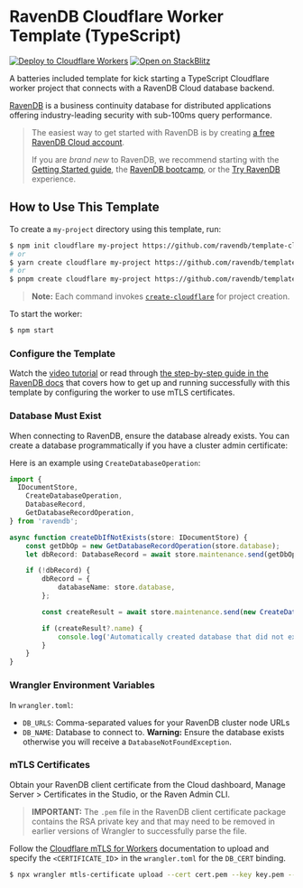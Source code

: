 # RavenDB Cloudflare Worker Template (TypeScript)

[![Deploy to Cloudflare Workers](https://deploy.workers.cloudflare.com/button)](https://deploy.workers.cloudflare.com/?url=https://github.com/ravendb/template-cloudflare-worker) [![Open on StackBlitz](https://developer.stackblitz.com/img/open_in_stackblitz.svg)][stackblitz]

A batteries included template for kick starting a TypeScript Cloudflare worker project that connects with a RavenDB Cloud database backend.

[RavenDB][cloud-signup] is a business continuity database for distributed applications offering industry-leading security with sub-100ms query performance.

> The easiest way to get started with RavenDB is by creating [a free RavenDB Cloud account](cloud-signup).
>
> If you are _brand new_ to RavenDB, we recommend starting with the [Getting Started guide](docs-get-started), the [RavenDB bootcamp](learn-bootcamp), or the [Try RavenDB](learn-demo) experience.

## How to Use This Template

To create a `my-project` directory using this template, run:

```sh
$ npm init cloudflare my-project https://github.com/ravendb/template-cloudflare-worker
# or
$ yarn create cloudflare my-project https://github.com/ravendb/template-cloudflare-worker
# or
$ pnpm create cloudflare my-project https://github.com/ravendb/template-cloudflare-worker
```

> **Note:** Each command invokes [`create-cloudflare`](https://www.npmjs.com/package/create-cloudflare) for project creation.

To start the worker:

```sh
$ npm start
```

### Configure the Template

Watch the [video tutorial][docs-howto-video] or read through [the step-by-step guide in the RavenDB docs][docs-howto] that covers how to get up and running successfully with this template by configuring the worker to use mTLS certificates.

### Database Must Exist

When connecting to RavenDB, ensure the database already exists. You can create a database programmatically if you have a cluster admin certificate:

Here is an example using `CreateDatabaseOperation`:

```typescript
import {
  IDocumentStore,
	CreateDatabaseOperation,
	DatabaseRecord,
	GetDatabaseRecordOperation,
} from 'ravendb';

async function createDbIfNotExists(store: IDocumentStore) {
	const getDbOp = new GetDatabaseRecordOperation(store.database);
	let dbRecord: DatabaseRecord = await store.maintenance.send(getDbOp);

	if (!dbRecord) {
		dbRecord = {
			databaseName: store.database,
		};

		const createResult = await store.maintenance.send(new CreateDatabaseOperation(dbRecord));

		if (createResult?.name) {
			console.log('Automatically created database that did not exist: ' + createResult.name);
		}
	}
}
```

### Wrangler Environment Variables

In `wrangler.toml`:

- `DB_URLS`: Comma-separated values for your RavenDB cluster node URLs
- `DB_NAME`: Database to connect to. **Warning:** Ensure the database exists otherwise you will receive a `DatabaseNotFoundException`.

### mTLS Certificates

Obtain your RavenDB client certificate from the Cloud dashboard, Manage Server > Certificates in the Studio, or the Raven Admin CLI.

> **IMPORTANT:** The `.pem` file in the RavenDB client certificate package contains the RSA private key and that may need to be removed in earlier versions of Wrangler to successfully parse the file.

Follow the [Cloudflare mTLS for Workers][cf-workers-mtls] documentation to upload and specify the `<CERTIFICATE_ID`> in the `wrangler.toml` for the `DB_CERT` binding.

```sh
$ npx wrangler mtls-certificate upload --cert cert.pem --key key.pem --name cert_name
```

[stackblitz]: https://stackblitz.com/github/ravendb/template-cloudflare-worker
[cloud-signup]: https://cloud.ravendb.net?utm_source=github&utm_medium=web&utm_campaign=github_template_cloudflare_worker&utm_content=cloud_signup
[docs-get-started]: https://ravendb.net/docs/article-page/csharp/start/getting-started?utm_source=github&utm_medium=web&utm_campaign=github_template_cloudflare_worker&utm_content=docs_get_started
[docs-create-db]: https://ravendb.net/docs/article-page/csharp/studio/database/create-new-database/general-flow?utm_source=github&utm_medium=web&utm_campaign=github_template_cloudflare_worker&utm_content=docs_new_db
[learn-bootcamp]: https://ravendb.net/learn/bootcamp?utm_source=github&utm_medium=web&utm_campaign=github_template_cloudflare_worker&utm_content=learn_bootcamp
[learn-demo]: https://demo.ravendb.net/?utm_source=github&utm_medium=web&utm_campaign=github_template_cloudflare_worker&utm_content=learn_demo
[docs-howto]: https://ravendb.net/docs/article-page/nodejs/getting-started/platform-guides/cloudflare-workers/overview?utm_source=github&utm_medium=web&utm_campaign=github_template_cloudflare_worker&utm_content=docs_howto
[docs-howto-video]: https://tbd
[cf-workers-mtls]: https://developers.cloudflare.com/workers/runtime-apis/mtls/
